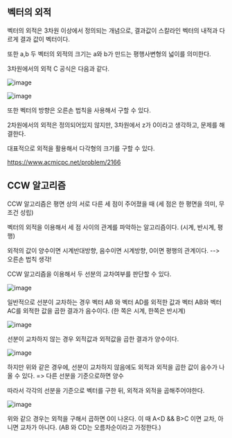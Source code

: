 ## 벡터의 외적


벡터의 외적은 3차원 이상에서 정의되는 개념으로, 결과값이 스칼라인 벡터의 내적과 다르게 결과 값이 벡터이다.

또한 a,b 두 벡터의 외적의 크기는 a와 b가 만드는 평행사변형의 넓이를 의미한다.

3차원에서의 외적 C 공식은 다음과 같다.

![image](https://github.com/user-attachments/assets/a84a9c11-9f00-4a38-bda4-033138e2b707)

![image](https://github.com/user-attachments/assets/43e5572b-b5a3-4188-8f31-1b4fece9ef1d)

또한 벡터의 방향은 오른손 법칙을 사용해서 구할 수 있다.

2차원에서의 외적은 정의되어있지 않지만, 3차원에서 z가 0이라고 생각하고, 문제를 해결한다.

대표적으로 외적을 활용해서 다각형의 크기를 구할 수 있다.

https://www.acmicpc.net/problem/2166


## CCW 알고리즘
CCW 알고리즘은 평면 상의 서로 다른 세 점이 주어졌을 때 (세 점은 한 평면을 의미, 무조건 성립)

벡터의 외적을 이용해서 세 점 사이의 관계를 파악하는 알고리즘이다. (시계, 반시계, 평행)

외적의 값이 양수이면 시계반대방향, 음수이면 시계방향, 0이면 평행의 관계이다. --> 오른손 법칙 생각!


CCW 알고리즘을 이용해서 두 선분의 교차여부를 판단할 수 있다.

![image](https://github.com/user-attachments/assets/5cb7f466-df45-48fa-9d23-eb33c8a8cbb0)

일반적으로 선분이 교차하는 경우 벡터 AB 와 벡터 AD를 외적한 값과 벡터 AB와 벡터 AC를 외적한 값을 곱한 결과가 음수이다. (한 쪽은 시계, 한쪽은 반시계)

![image](https://github.com/user-attachments/assets/2fcf99dc-e008-4870-bc62-eaa710d90cf8)

선분이 교차하지 않는 경우 외적값과 외적값을 곱한 결과가 양수이다.

![image](https://github.com/user-attachments/assets/2420e3a1-5507-4662-a8d9-6db111d547cb)

하지만 위와 같은 경우에, 선분이 교차하지 않음에도 외적과 외적을 곱한 값이 음수가 나올 수 있다. => 다른 선분을 기준으로하면 양수

따라서 각각의 선분을 기준으로 벡터를 구한 뒤, 외적과 외적을 곱해주어야한다.

![image](https://github.com/user-attachments/assets/08c9b0f4-6786-4e1f-84b6-7f4f13bb27ea)

위와 같으 경우는 외적을 구해서 곱하면 0이 나온다. 이 때 A<D && B>C 이면 교차, 아니면 교차가 아니다. (AB 와 CD는 오름차순이라고 가정한다.)



